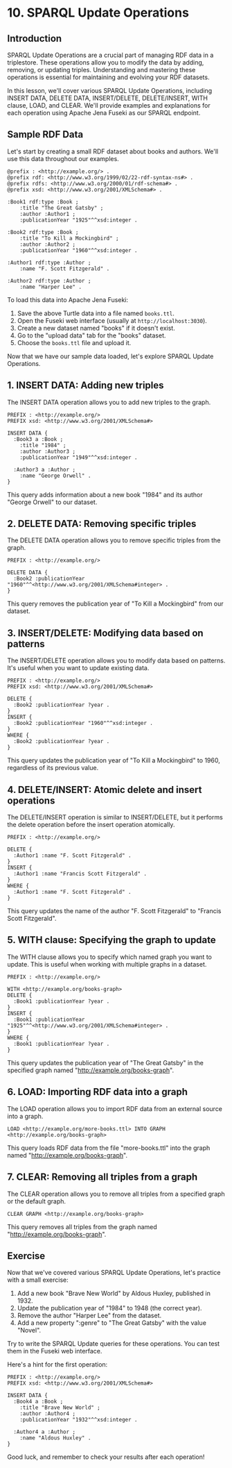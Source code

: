 # 10. SPARQL Update Operations

## Introduction

SPARQL Update Operations are a crucial part of managing RDF data in a triplestore. These operations allow you to modify the data by adding, removing, or updating triples. Understanding and mastering these operations is essential for maintaining and evolving your RDF datasets.

In this lesson, we'll cover various SPARQL Update Operations, including INSERT DATA, DELETE DATA, INSERT/DELETE, DELETE/INSERT, WITH clause, LOAD, and CLEAR. We'll provide examples and explanations for each operation using Apache Jena Fuseki as our SPARQL endpoint.

## Sample RDF Data

Let's start by creating a small RDF dataset about books and authors. We'll use this data throughout our examples.

```turtle
@prefix : <http://example.org/> .
@prefix rdf: <http://www.w3.org/1999/02/22-rdf-syntax-ns#> .
@prefix rdfs: <http://www.w3.org/2000/01/rdf-schema#> .
@prefix xsd: <http://www.w3.org/2001/XMLSchema#> .

:Book1 rdf:type :Book ;
    :title "The Great Gatsby" ;
    :author :Author1 ;
    :publicationYear "1925"^^xsd:integer .

:Book2 rdf:type :Book ;
    :title "To Kill a Mockingbird" ;
    :author :Author2 ;
    :publicationYear "1960"^^xsd:integer .

:Author1 rdf:type :Author ;
    :name "F. Scott Fitzgerald" .

:Author2 rdf:type :Author ;
    :name "Harper Lee" .
```

To load this data into Apache Jena Fuseki:

1. Save the above Turtle data into a file named `books.ttl`.
2. Open the Fuseki web interface (usually at `http://localhost:3030`).
3. Create a new dataset named "books" if it doesn't exist.
4. Go to the "upload data" tab for the "books" dataset.
5. Choose the `books.ttl` file and upload it.

Now that we have our sample data loaded, let's explore SPARQL Update Operations.

## 1. INSERT DATA: Adding new triples

The INSERT DATA operation allows you to add new triples to the graph.

```sparql
PREFIX : <http://example.org/>
PREFIX xsd: <http://www.w3.org/2001/XMLSchema#>

INSERT DATA {
  :Book3 a :Book ;
    :title "1984" ;
    :author :Author3 ;
    :publicationYear "1949"^^xsd:integer .
  
  :Author3 a :Author ;
    :name "George Orwell" .
}
```

This query adds information about a new book "1984" and its author "George Orwell" to our dataset.

## 2. DELETE DATA: Removing specific triples

The DELETE DATA operation allows you to remove specific triples from the graph.

```sparql
PREFIX : <http://example.org/>

DELETE DATA {
  :Book2 :publicationYear "1960"^^<http://www.w3.org/2001/XMLSchema#integer> .
}
```

This query removes the publication year of "To Kill a Mockingbird" from our dataset.

## 3. INSERT/DELETE: Modifying data based on patterns

The INSERT/DELETE operation allows you to modify data based on patterns. It's useful when you want to update existing data.

```sparql
PREFIX : <http://example.org/>
PREFIX xsd: <http://www.w3.org/2001/XMLSchema#>

DELETE {
  :Book2 :publicationYear ?year .
}
INSERT {
  :Book2 :publicationYear "1960"^^xsd:integer .
}
WHERE {
  :Book2 :publicationYear ?year .
}
```

This query updates the publication year of "To Kill a Mockingbird" to 1960, regardless of its previous value.

## 4. DELETE/INSERT: Atomic delete and insert operations

The DELETE/INSERT operation is similar to INSERT/DELETE, but it performs the delete operation before the insert operation atomically.

```sparql
PREFIX : <http://example.org/>

DELETE {
  :Author1 :name "F. Scott Fitzgerald" .
}
INSERT {
  :Author1 :name "Francis Scott Fitzgerald" .
}
WHERE {
  :Author1 :name "F. Scott Fitzgerald" .
}
```

This query updates the name of the author "F. Scott Fitzgerald" to "Francis Scott Fitzgerald".

## 5. WITH clause: Specifying the graph to update

The WITH clause allows you to specify which named graph you want to update. This is useful when working with multiple graphs in a dataset.

```sparql
PREFIX : <http://example.org/>

WITH <http://example.org/books-graph>
DELETE {
  :Book1 :publicationYear ?year .
}
INSERT {
  :Book1 :publicationYear "1925"^^<http://www.w3.org/2001/XMLSchema#integer> .
}
WHERE {
  :Book1 :publicationYear ?year .
}
```

This query updates the publication year of "The Great Gatsby" in the specified graph named "http://example.org/books-graph".

## 6. LOAD: Importing RDF data into a graph

The LOAD operation allows you to import RDF data from an external source into a graph.

```sparql
LOAD <http://example.org/more-books.ttl> INTO GRAPH <http://example.org/books-graph>
```

This query loads RDF data from the file "more-books.ttl" into the graph named "http://example.org/books-graph".

## 7. CLEAR: Removing all triples from a graph

The CLEAR operation allows you to remove all triples from a specified graph or the default graph.

```sparql
CLEAR GRAPH <http://example.org/books-graph>
```

This query removes all triples from the graph named "http://example.org/books-graph".

## Exercise

Now that we've covered various SPARQL Update Operations, let's practice with a small exercise:

1. Add a new book "Brave New World" by Aldous Huxley, published in 1932.
2. Update the publication year of "1984" to 1948 (the correct year).
3. Remove the author "Harper Lee" from the dataset.
4. Add a new property ":genre" to "The Great Gatsby" with the value "Novel".

Try to write the SPARQL Update queries for these operations. You can test them in the Fuseki web interface.

Here's a hint for the first operation:

```sparql
PREFIX : <http://example.org/>
PREFIX xsd: <http://www.w3.org/2001/XMLSchema#>

INSERT DATA {
  :Book4 a :Book ;
    :title "Brave New World" ;
    :author :Author4 ;
    :publicationYear "1932"^^xsd:integer .
  
  :Author4 a :Author ;
    :name "Aldous Huxley" .
}
```

Good luck, and remember to check your results after each operation!